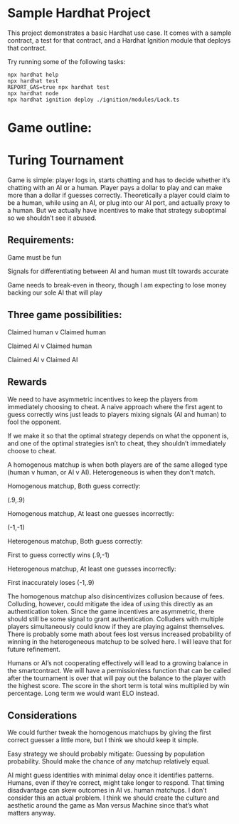 # Sample Hardhat Project

This project demonstrates a basic Hardhat use case. It comes with a sample contract, a test for that contract, and a Hardhat Ignition module that deploys that contract.

Try running some of the following tasks:

```shell
npx hardhat help
npx hardhat test
REPORT_GAS=true npx hardhat test
npx hardhat node
npx hardhat ignition deploy ./ignition/modules/Lock.ts
```


# Game outline:
# Turing Tournament

Game is simple: player logs in, starts chatting and has to decide whether it’s chatting with an AI or a human. Player pays a dollar to play and can make more than a dollar if guesses correctly. Theoretically a player could claim to be a human, while using an AI, or plug into our AI port, and actually proxy to a human. But we actually have incentives to make that strategy suboptimal so we shouldn’t see it abused.

## Requirements:
Game must be fun

Signals for differentiating between AI and human must tilt towards accurate

Game needs to break-even in theory, though I am expecting to lose money backing our sole AI that will play

## Three game possibilities:
Claimed human v Claimed human

Claimed AI v Claimed human

Claimed AI v Claimed AI 

## Rewards

We need to have asymmetric incentives to keep the players from immediately choosing to cheat. A naive approach where the first agent to guess correctly wins just leads to players mixing signals (AI and human) to fool the opponent.

If we make it so that the optimal strategy depends on what the opponent is, and one of the optimal strategies isn’t to cheat, they shouldn’t immediately choose to cheat.

A homogenous matchup is when both players are of the same alleged type (human v human, or AI v AI). Heterogeneous is when they don’t match.



Homogenous matchup, Both guess correctly:

(.9,.9)

Homogenous matchup, At least one guesses incorrectly:

(-1,-1)

Heterogenous matchup, Both guess correctly:

First to guess correctly wins (.9,-1) 

Heterogenous matchup, At least one guesses incorrectly:

First inaccurately loses 
(-1,.9)


The homogenous matchup also disincentivizes collusion because of fees. Colluding, however, could mitigate the idea of using this directly as an authentication token. Since the game incentives are asymmetric, there should still be some signal to grant authentication. Colluders with multiple players simultaneously could know if they are playing against themselves. There is probably some math about fees lost versus increased probability of winning in the heterogeneous matchup to be solved here. I will leave that for future refinement. 

Humans or AI’s not cooperating effectively will lead to a growing balance in the smartcontract. We will have a permissionless function that can be called after the tournament is over that will pay out the balance to the player with the highest score. The score in the short term is total wins multiplied by win percentage. Long term we would want ELO instead.

## Considerations

We could further tweak the homogenous matchups by giving the first correct guesser a little more, but I think we should keep it simple.

Easy strategy we should probably mitigate: Guessing by population probability. Should make the chance of any matchup relatively equal.

AI might guess identities with minimal delay once it identifies patterns. Humans, even if they’re correct, might take longer to respond. That timing disadvantage can skew outcomes in AI vs. human matchups. I don’t consider this an actual problem. I think we should create the culture and aesthetic around the game as Man versus Machine since that’s what matters anyway.


